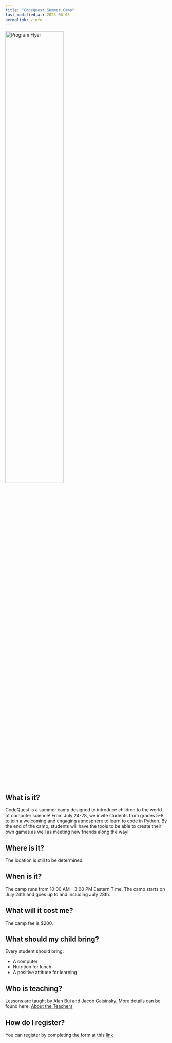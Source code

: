 ```yaml
---
title: "CodeQuest Summer Camp"
last_modified_at: 2023-06-05
permalink: /info
---
```


<img src="https://alanbui1.github.io/codequest/assets/images/flyer.png" alt="Program Flyer" height = "60%" width = "60%"> 

<h2>What is it?</h2>

CodeQuest is a summer camp designed to introduce children to the world of computer science! From July 24-28, we invite students from grades 5-8 to join a welcoming and engaging atmosphere to learn to code in Python. By the end of the camp, students will have the tools to be able to create their own games as well as meeting new friends along the way!

<h2>Where is it?</h2>

The location is still to be determined.
<!-- <a href="https://goo.gl/maps/YyF3MtTgnUew8BHx7">Google Maps </a> -->

<h2>When is it?</h2>

The camp runs from 10:00 AM - 3:00 PM Eastern Time. The camp starts on July 24th and goes up to and including July 28th.

<!-- <h2>Schedule</h2> -->

<!-- Link to schedule -->

<h2>What will it cost me?</h2>

The camp fee is $200.

<h2>What should my child bring?</h2>

Every student should bring:

- A computer
- Nutrition for lunch
- A positive attitude for learning

<h2>Who is teaching?</h2>

Lessons are taught by Alan Bui and Jacob Gaisinsky. More details can be found here: <a href = "/about/#alan-bui">About the Teachers</a>

<h2>How do I register?</h2>

You can register by completing the form at this [link](https://forms.gle/Lgg5xtNiUYxsfXLk6)